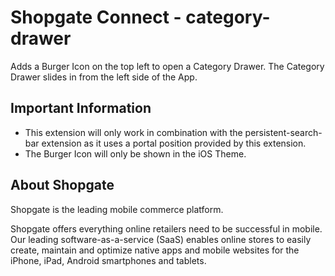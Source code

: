 # Shopgate Connect - category-drawer

Adds a Burger Icon on the top left to open a Category Drawer. The Category Drawer slides in from the left side of the App.

## Important Information

- This extension will only work in combination with the persistent-search-bar extension as it uses a portal position provided by this extension.  
- The Burger Icon will only be shown in the iOS Theme.

## About Shopgate

Shopgate is the leading mobile commerce platform.

Shopgate offers everything online retailers need to be successful in mobile. Our leading
software-as-a-service (SaaS) enables online stores to easily create, maintain and optimize native
apps and mobile websites for the iPhone, iPad, Android smartphones and tablets.